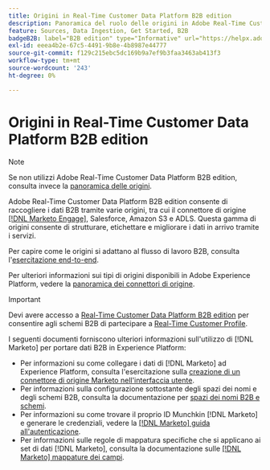 ```yaml
---
title: Origini in Real-Time Customer Data Platform B2B edition
description: Panoramica del ruolo delle origini in Adobe Real-Time Customer Data Platform B2B edition.
feature: Sources, Data Ingestion, Get Started, B2B
badgeB2B: label="B2B edition" type="Informative" url="https://helpx.adobe.com/it/legal/product-descriptions/real-time-customer-data-platform-b2b-edition-prime-and-ultimate-packages.html newtab=true"
exl-id: eeea4b2e-67c5-4491-9b8e-4b8987e44777
source-git-commit: f129c215ebc5dc169b9a7ef9b3faa3463ab413f3
workflow-type: tm+mt
source-wordcount: '243'
ht-degree: 0%

---
```


# Origini in Real-Time Customer Data Platform B2B edition

>[!NOTE]
>
>Se non utilizzi Adobe Real-Time Customer Data Platform B2B edition, consulta invece la [panoramica delle origini](./sources-overview.md).

Adobe Real-Time Customer Data Platform B2B edition consente di raccogliere i dati B2B tramite varie origini, tra cui il connettore di origine [[!DNL Marketo Engage]](../../sources/connectors/adobe-applications/marketo/marketo.md), Salesforce, Amazon S3 e ADLS. Questa gamma di origini consente di strutturare, etichettare e migliorare i dati in arrivo tramite i servizi.

Per capire come le origini si adattano al flusso di lavoro B2B, consulta l&#39;[esercitazione end-to-end](../b2b-tutorial.md#ingest-your-data-into-experience-platform).

Per ulteriori informazioni sui tipi di origini disponibili in Adobe Experience Platform, vedere la [panoramica dei connettori di origine](../../sources/home.md).

>[!IMPORTANT]
>
>Devi avere accesso a [Real-Time Customer Data Platform B2B edition](../../rctcdp/../rtcdp/b2b-overview.md) per consentire agli schemi B2B di partecipare a [Real-Time Customer Profile](../proile/../../profile/home.md).

I seguenti documenti forniscono ulteriori informazioni sull&#39;utilizzo di [!DNL Marketo] per portare dati B2B in Experience Platform:

* Per informazioni su come collegare i dati di [!DNL Marketo] ad Experience Platform, consulta l&#39;esercitazione sulla [creazione di un connettore di origine Marketo nell&#39;interfaccia utente](../../sources/tutorials/ui/create/adobe-applications/marketo.md).
* Per informazioni sulla configurazione sottostante degli spazi dei nomi e degli schemi B2B, consulta la documentazione per [spazi dei nomi B2B e schemi](../../sources/connectors/adobe-applications/marketo/marketo-namespaces.md).
* Per informazioni su come trovare il proprio ID Munchkin [!DNL Marketo] e generare le credenziali, vedere la [[!DNL Marketo] guida all&#39;autenticazione](../../sources/connectors/adobe-applications/marketo/marketo-auth.md).
* Per informazioni sulle regole di mappatura specifiche che si applicano ai set di dati [!DNL Marketo], consulta la documentazione sulle [[!DNL Marketo] mappature dei campi](../../sources/connectors/adobe-applications//mapping/marketo.md).
